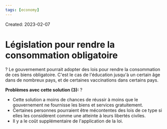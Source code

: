```yaml
---
tags: [economy] 
---
```

Created: 2023-02-07

# Législation pour rendre la consommation obligatoire
?
Le gouvernement pourrait adopter des lois pour rendre la consommation de ces biens obligatoire. C'est le cas de l'éducation jusqu'à un certain âge dans de nombreux pays, et de certaines vaccinations dans certains pays.
<!--SR:!2023-02-11,3,250-->

**Problèmes avec cette solution (3):**
?
-   Cette solution a moins de chances de réussir à moins que le gouvernement ne fournisse les biens et services gratuitement.
-   Certaines personnes pourraient être mécontentes des lois de ce type si elles les considèrent comme une atteinte à leurs libertés civiles.
-   Il y a le coût supplémentaire de l'application de la loi.
<!--SR:!2023-02-11,2,230-->